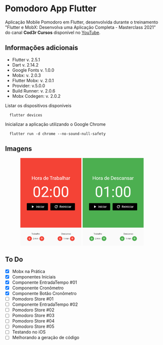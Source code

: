 # Pomodoro App Flutter

Aplicação Mobile Pomodoro em Flutter, desenvolvida durante o treinamento "Flutter e MobX: Desenvolva uma Aplicação Completa - Masterclass 2021" do canal **Cod3r Cursos** disponível no [YouTube](https://www.youtube.com/watch?v=LeRjIY4n2Vk).

## Informações adicionais

- Flutter v. 2.5.1
- Dart v. 2.14.2
- Google Fonts v. 1.0.0
- Mobx: v. 2.0.3
- Flutter Mobx: v. 2.0.1
- Provider: v.5.0.0
- Build Runner: v. 2.0.6
- Mobx Codegen: v. 2.0.2

Listar os dispositivos disponíveis

```flutter
  flutter devices
```

Inicializar a aplicação utilizando o Google Chrome

```flutter
  flutter run -d chrome --no-sound-null-safety
```

## Imagens

<div align="center">
  <img width="200" alt="Imagem da aplicação durante o ciclo Work" src="./flutter_01.png">
  <img width="200" alt="Imagem da aplicação durante o ciclo Break" src="./flutter_02.png">
</div>

## To Do

- [x] Mobx na Prática
- [x] Componentes Iniciais
- [x] Componente EntradaTempo #01
- [x] Componente Cronômetro
- [x] Componente Botão Cronômetro
- [ ] Pomodoro Store #01
- [ ] Componente EntradaTempo #02
- [ ] Pomodoro Store #02
- [ ] Pomodoro Store #03
- [ ] Pomodoro Store #04
- [ ] Pomodoro Store #05
- [ ] Testando no iOS
- [ ] Melhorando a geração de código
